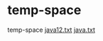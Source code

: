 # temp-space
temp-space
[java12.txt](https://github.com/cryptogod-eth/temp-space/files/12043525/java12.txt)
[java.txt](https://github.com/cryptogod-eth/temp-space/files/12043819/java.txt)
